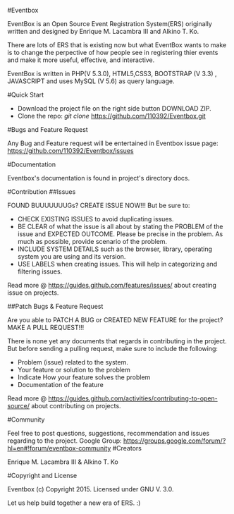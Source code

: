 #Eventbox

EventBox is an Open Source Event Registration System(ERS) originally written and designed by Enrique M. Lacambra III and Alkino T. Ko.

There are lots of ERS that is existing now but what EventBox wants to make is to change the perpective of how people see in registering thier events and make it more useful, effective, and interactive.

EventBox is written in PHP(V 5.3.0), HTML5,CSS3, BOOTSTRAP (V 3.3) , JAVASCRIPT and uses MySQL (V 5.6) as query language.

#Quick Start

* Download the project file on the right side button DOWNLOAD ZIP.
* Clone the repo: _git clone_ https://github.com/110392/Eventbox.git

#Bugs and Feature Request

Any Bug and Feature request will be entertained in Eventbox 
issue page: https://github.com/110392/Eventbox/issues

#Documentation

Eventbox's documentation is found in project's directory docs.

#Contribution
##Issues

FOUND BUUUUUUUGs? CREATE ISSUE NOW!!!
But be sure to:
* CHECK EXISTING ISSUES to avoid duplicating issues.
* BE CLEAR of what the issue is all about by stating the PROBLEM of the issue and EXPECTED OUTCOME.
Please be precise in the problem. As much as possible, provide scenario of the problem.
* INCLUDE SYSTEM DETAILS such as the browser, library, operating system you are using and its version.
* USE LABELS when creating issues. This will help in categorizing and filtering issues.

Read more @ https://guides.github.com/features/issues/ about creating issue on projects.

##Patch Bugs & Feature Request

Are you able to PATCH A BUG or CREATED NEW FEATURE for the project?
MAKE A PULL REQUEST!!!

There is none yet any documents that regards in contributing in the project.
But before sending a pulling request, make sure to include the following:
  - Problem (issue) related to the system.
  - Your feature or solution to the problem
  - Indicate How your feature solves the problem
  - Documentation of the feature

Read more @ https://guides.github.com/activities/contributing-to-open-source/ about contributing on projects.

#Community

Feel free to post questions, suggestions, recommendation and issues regarding to the project.
Google Group: https://groups.google.com/forum/?hl=en#!forum/eventbox-community
#Creators

Enrique M. Lacambra III & Alkino T. Ko

#Copyright and License

Eventbox (c) Copyright 2015. Licensed under GNU V. 3.0.


Let us help build together a new era of ERS. :)
